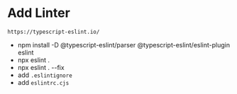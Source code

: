 # Add Linter

`https://typescript-eslint.io/`

- npm install -D @typescript-eslint/parser @typescript-eslint/eslint-plugin eslint
- npx eslint .
- npx eslint . --fix
- add `.eslintignore`
- add `eslintrc.cjs`